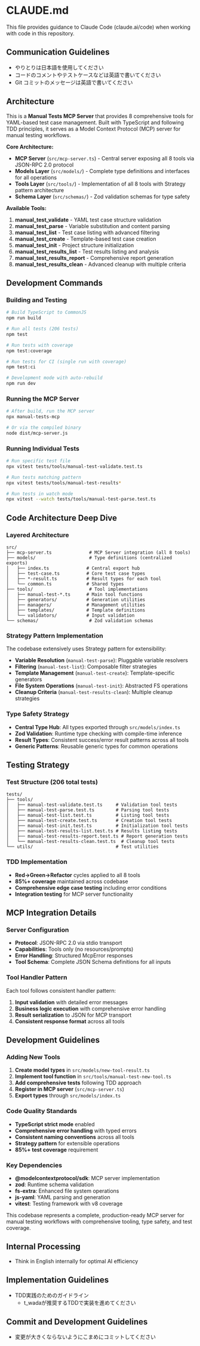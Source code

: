 # CLAUDE.md

This file provides guidance to Claude Code (claude.ai/code) when working with code in this repository.

## Communication Guidelines

- やりとりは日本語を使用してください
- コードのコメントやテストケースなどは英語で書いてください
- Git コミットのメッセージは英語で書いてください

## Architecture

This is a **Manual Tests MCP Server** that provides 8 comprehensive tools for YAML-based test case management. Built with TypeScript and following TDD principles, it serves as a Model Context Protocol (MCP) server for manual testing workflows.

**Core Architecture:**
- **MCP Server** (`src/mcp-server.ts`) - Central server exposing all 8 tools via JSON-RPC 2.0 protocol
- **Models Layer** (`src/models/`) - Complete type definitions and interfaces for all operations
- **Tools Layer** (`src/tools/`) - Implementation of all 8 tools with Strategy pattern architecture
- **Schema Layer** (`src/schemas/`) - Zod validation schemas for type safety

**Available Tools:**
1. **manual_test_validate** - YAML test case structure validation
2. **manual_test_parse** - Variable substitution and content parsing  
3. **manual_test_list** - Test case listing with advanced filtering
4. **manual_test_create** - Template-based test case creation
5. **manual_test_init** - Project structure initialization
6. **manual_test_results_list** - Test results listing and analysis
7. **manual_test_results_report** - Comprehensive report generation
8. **manual_test_results_clean** - Advanced cleanup with multiple criteria

## Development Commands

### Building and Testing
```bash
# Build TypeScript to CommonJS
npm run build

# Run all tests (206 tests)
npm test

# Run tests with coverage
npm test:coverage

# Run tests for CI (single run with coverage)
npm test:ci

# Development mode with auto-rebuild
npm run dev
```

### Running the MCP Server
```bash
# After build, run the MCP server
npx manual-tests-mcp

# Or via the compiled binary
node dist/mcp-server.js
```

### Running Individual Tests
```bash
# Run specific test file
npx vitest tests/tools/manual-test-validate.test.ts

# Run tests matching pattern
npx vitest tests/tools/manual-test-results*

# Run tests in watch mode
npx vitest --watch tests/tools/manual-test-parse.test.ts
```

## Code Architecture Deep Dive

### Layered Architecture
```
src/
├── mcp-server.ts              # MCP Server integration (all 8 tools)
├── models/                    # Type definitions (centralized exports)
│   ├── index.ts              # Central export hub
│   ├── test-case.ts          # Core test case types
│   ├── *-result.ts           # Result types for each tool
│   └── common.ts             # Shared types
├── tools/                     # Tool implementations
│   ├── manual-test-*.ts      # Main tool functions
│   ├── generators/           # Generation utilities
│   ├── managers/             # Management utilities  
│   ├── templates/            # Template definitions
│   └── validators/           # Input validation
└── schemas/                   # Zod validation schemas
```

### Strategy Pattern Implementation
The codebase extensively uses Strategy pattern for extensibility:

- **Variable Resolution** (`manual-test-parse`): Pluggable variable resolvers
- **Filtering** (`manual-test-list`): Composable filter strategies  
- **Template Management** (`manual-test-create`): Template-specific generators
- **File System Operations** (`manual-test-init`): Abstracted FS operations
- **Cleanup Criteria** (`manual-test-results-clean`): Multiple cleanup strategies

### Type Safety Strategy
- **Central Type Hub**: All types exported through `src/models/index.ts`
- **Zod Validation**: Runtime type checking with compile-time inference
- **Result Types**: Consistent success/error result patterns across all tools
- **Generic Patterns**: Reusable generic types for common operations

## Testing Strategy

### Test Structure (206 total tests)
```
tests/
├── tools/
│   ├── manual-test-validate.test.ts     # Validation tool tests
│   ├── manual-test-parse.test.ts        # Parsing tool tests  
│   ├── manual-test-list.test.ts         # Listing tool tests
│   ├── manual-test-create.test.ts       # Creation tool tests
│   ├── manual-test-init.test.ts         # Initialization tool tests
│   ├── manual-test-results-list.test.ts # Results listing tests
│   ├── manual-test-results-report.test.ts # Report generation tests
│   └── manual-test-results-clean.test.ts  # Cleanup tool tests
└── utils/                               # Test utilities
```

### TDD Implementation
- **Red→Green→Refactor** cycles applied to all 8 tools
- **85%+ coverage** maintained across codebase
- **Comprehensive edge case testing** including error conditions
- **Integration testing** for MCP server functionality

## MCP Integration Details

### Server Configuration
- **Protocol**: JSON-RPC 2.0 via stdio transport
- **Capabilities**: Tools only (no resources/prompts)
- **Error Handling**: Structured McpError responses
- **Tool Schema**: Complete JSON Schema definitions for all inputs

### Tool Handler Pattern
Each tool follows consistent handler pattern:
1. **Input validation** with detailed error messages
2. **Business logic execution** with comprehensive error handling  
3. **Result serialization** to JSON for MCP transport
4. **Consistent response format** across all tools

## Development Guidelines

### Adding New Tools
1. **Create model types** in `src/models/new-tool-result.ts`
2. **Implement tool function** in `src/tools/manual-test-new-tool.ts`
3. **Add comprehensive tests** following TDD approach
4. **Register in MCP server** (`src/mcp-server.ts`)
5. **Export types** through `src/models/index.ts`

### Code Quality Standards
- **TypeScript strict mode** enabled
- **Comprehensive error handling** with typed errors
- **Consistent naming conventions** across all tools
- **Strategy pattern** for extensible operations
- **85%+ test coverage** requirement

### Key Dependencies
- **@modelcontextprotocol/sdk**: MCP server implementation
- **zod**: Runtime schema validation
- **fs-extra**: Enhanced file system operations
- **js-yaml**: YAML parsing and generation
- **vitest**: Testing framework with v8 coverage

This codebase represents a complete, production-ready MCP server for manual testing workflows with comprehensive tooling, type safety, and test coverage.

## Internal Processing

- Think in English internally for optimal AI efficiency

## Implementation Guidelines

- TDD実践のためのガイドライン
  - t_wadaが推奨するTDDで実装を進めてください

## Commit and Development Guidelines

- 変更が大きくならないようにこまめにコミットしてください